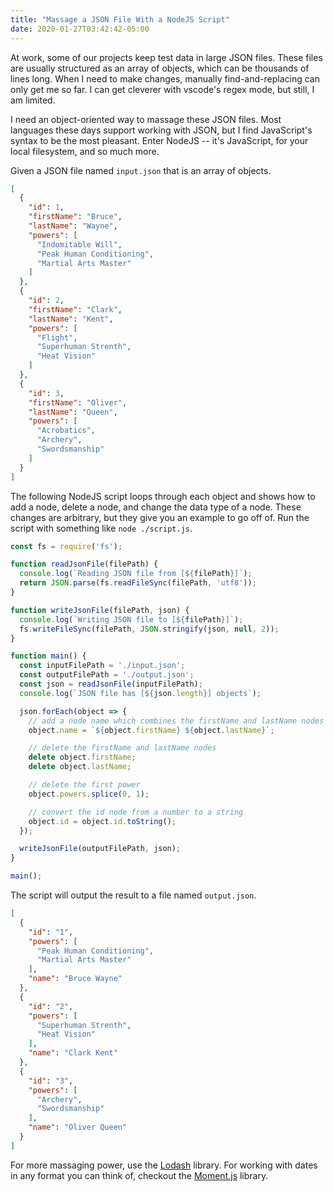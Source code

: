 ```yaml
---
title: "Massage a JSON File With a NodeJS Script"
date: 2020-01-27T03:42:42-05:00
---
```


At work, some of our projects keep test data in large JSON files. These files are usually structured as an array of objects, which can be thousands of lines long. When I need to make changes, manually find-and-replacing can only get me so far. I can get cleverer with vscode's regex mode, but still, I am limited. 

<!--more-->

I need an object-oriented way to massage these JSON files. Most languages these days support working with JSON, but I find JavaScript's syntax to be the most pleasant. Enter NodeJS -- it's JavaScript, for your local filesystem, and so much more. 

Given a JSON file named `input.json` that is an array of objects. 

```json
[
  {
    "id": 1,
    "firstName": "Bruce",
    "lastName": "Wayne",
    "powers": [
      "Indomitable Will",
      "Peak Human Conditioning",
      "Martial Arts Master"
    ]
  },
  {
    "id": 2,
    "firstName": "Clark",
    "lastName": "Kent",
    "powers": [
      "Flight",
      "Superhuman Strenth",
      "Heat Vision"
    ]
  },
  {
    "id": 3,
    "firstName": "Oliver",
    "lastName": "Queen",
    "powers": [
      "Acrobatics",
      "Archery",
      "Swordsmanship"
    ]
  }
]
```

The following NodeJS script loops through each object and shows how to add a node, delete a node, and change the data type of a node. These changes are arbitrary, but they give you an example to go off of. Run the script with something like `node ./script.js`.

```js
const fs = require('fs');

function readJsonFile(filePath) {
  console.log(`Reading JSON file from [${filePath}]`);
  return JSON.parse(fs.readFileSync(filePath, 'utf8'));
}

function writeJsonFile(filePath, json) {
  console.log(`Writing JSON file to [${filePath}]`);
  fs.writeFileSync(filePath, JSON.stringify(json, null, 2));
}

function main() {
  const inputFilePath = './input.json';
  const outputFilePath = './output.json';
  const json = readJsonFile(inputFilePath);
  console.log(`JSON file has [${json.length}] objects`);

  json.forEach(object => {
    // add a node name which combines the firstName and lastName nodes
    object.name = `${object.firstName} ${object.lastName}`;

    // delete the firstName and lastName nodes
    delete object.firstName;
    delete object.lastName;

    // delete the first power
    object.powers.splice(0, 1);

    // convert the id node from a number to a string
    object.id = object.id.toString();
  });

  writeJsonFile(outputFilePath, json);
}

main();
```

The script will output the result to a file named `output.json`.

```json
[
  {
    "id": "1",
    "powers": [
      "Peak Human Conditioning",
      "Martial Arts Master"
    ],
    "name": "Bruce Wayne"
  },
  {
    "id": "2",
    "powers": [
      "Superhuman Strenth",
      "Heat Vision"
    ],
    "name": "Clark Kent"
  },
  {
    "id": "3",
    "powers": [
      "Archery",
      "Swordsmanship"
    ],
    "name": "Oliver Queen"
  }
]
```

For more massaging power, use the [Lodash](https://lodash.com/) library. For working with dates in any format you can think of, checkout the [Moment.js](https://momentjs.com/) library.
